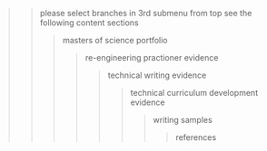 >> please select branches in 3rd submenu from top see the following content sections
>>> masters of science portfolio
>>>> re-engineering practioner evidence
>>>>> technical writing evidence
>>>>>> technical curriculum development evidence
>>>>>>> writing samples
>>>>>>>> references

